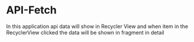 # API-Fetch
In this application api data will show in Recycler View and when item in the RecyclerView clicked the data will be shown in fragment in detail
